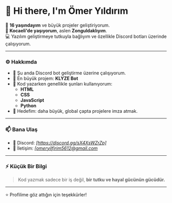 # 👋 Hi there, I'm Ömer Yıldırım

🚀 **16 yaşındayım** ve büyük projeler geliştiriyorum.  
📍 **Kocaeli'de yaşıyorum**, aslen **Zonguldaklıyım**.  
💻 Yazılım geliştirmeye tutkuyla bağlıyım ve özellikle Discord botları üzerinde çalışıyorum.

---

### ⚙️ Hakkımda
- 🧠 Şu anda Discord bot geliştirme üzerine çalışıyorum.  
- 🤖 En büyük projem: **KLYZE Bot**  
- 💬 Kod yazarken genellikle şunları kullanıyorum:
  - **HTML**
  - **CSS**
  - **JavaScript**
  - **Python**
- 🎯 Hedefim: daha büyük, global çapta projelere imza atmak.  

---

### 📫 Bana Ulaş
- 💬 Discord: *[https://discord.gg/sX4XsWZrZp]*  
- 📧 İletişim: *[omeryilfirim5612@gmail.com*  

---

### ⚡ Küçük Bir Bilgi
> Kod yazmak sadece bir iş değil, **bir tutku ve hayal gücünün gücüdür.**

---

⭐ Profilime göz attığın için teşekkürler!


<!--
**omern2/omern2** is a ✨ _special_ ✨ repository because its `README.md` (this file) appears on your GitHub profile.

Here are some ideas to get you started:

- 🔭 I’m currently working on ...
- 🌱 I’m currently learning ...
- 👯 I’m looking to collaborate on ...
- 🤔 I’m looking for help with ...
- 💬 Ask me about ...
- 📫 How to reach me: ...
- 😄 Pronouns: ...
- ⚡ Fun fact: ...
-->
